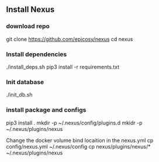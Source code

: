 ## Install Nexus
### download repo
git clone https://github.com/epicosy/nexus
cd nexus
### Install dependencies
./install_deps.sh
pip3 install -r requirements.txt

### Init database
./init_db.sh 

### install package and configs
pip3 install . 
mkdir -p ~/.nexus/config/plugins.d
mkidr -p ~/.nexus/plugins/nexus

Change the docker volume bind locaition in the nexus.yml
cp config/nexus.yml ~/.nexus/config
cp nexus/plugins/nexus/* ~/.nexus/plugins/nexus

